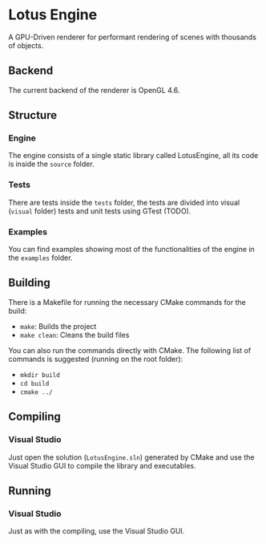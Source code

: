 # Lotus Engine

A GPU-Driven renderer for performant rendering of scenes with thousands of objects.



## Backend

The current backend of the renderer is OpenGL 4.6.



## Structure

### Engine

The engine consists of a single static library called LotusEngine, all its code is inside the ```source``` folder. 

### Tests

There are tests inside the ```tests``` folder, the tests are divided into visual (```visual``` folder) tests and unit tests using GTest (TODO).

### Examples

You can find examples showing most of the functionalities of the engine in the ```examples``` folder.



## Building

There is a Makefile for running the necessary CMake commands for the build:

- ```make```: Builds the project
- ```make clean```: Cleans the build files 

You can also run the commands directly with CMake. The following list of commands is suggested (running on the root folder):

- ```mkdir build```
- ```cd build```
- ```cmake ../```



## Compiling

### Visual Studio

Just open the solution (```LotusEngine.sln```) generated by CMake and use the Visual Studio GUI to compile the library and executables.



## Running

### Visual Studio

Just as with the compiling, use the Visual Studio GUI.